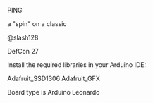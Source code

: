 PING

a "spin" on a classic

@slash128

DefCon 27

Install the required libraries in your Arduino IDE:

Adafruit_SSD1306
Adafruit_GFX

Board type is Arduino Leonardo